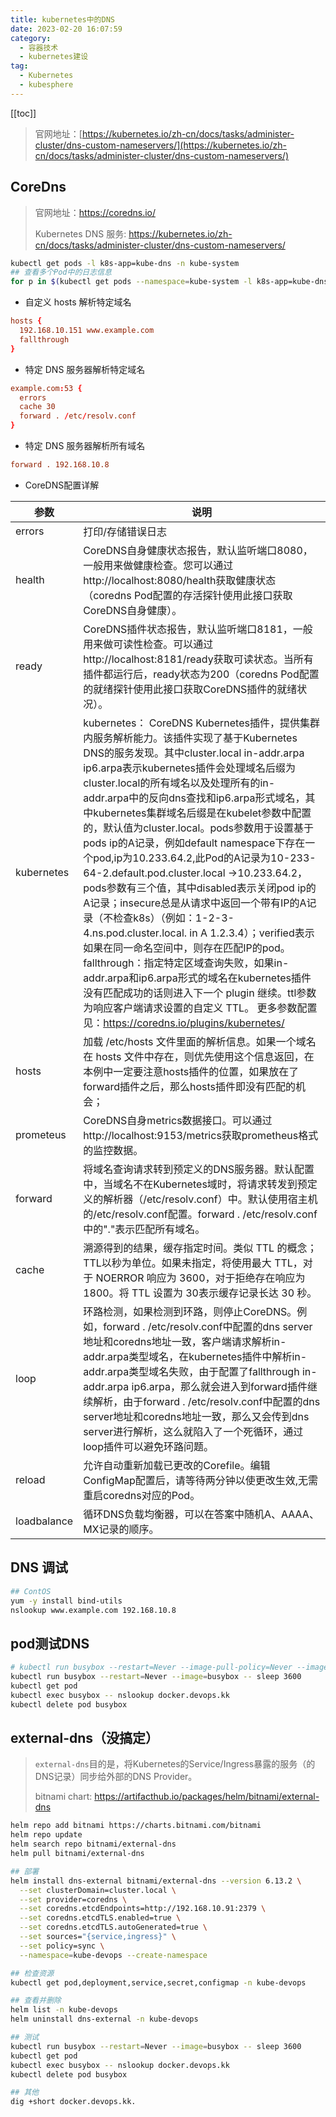 ```yaml
---
title: kubernetes中的DNS
date: 2023-02-20 16:07:59
category: 
  - 容器技术
  - kubernetes建设
tag: 
  - Kubernetes
  - kubesphere
---
```


<!-- more -->

[[toc]]

> 官网地址：[https://kubernetes.io/zh-cn/docs/tasks/administer-cluster/dns-custom-nameservers/](https://kubernetes.io/zh-cn/docs/tasks/administer-cluster/dns-custom-nameservers/)

## CoreDns

> 官网地址：<https://coredns.io/>
>
> Kubernetes DNS 服务: <https://kubernetes.io/zh-cn/docs/tasks/administer-cluster/dns-custom-nameservers/>

```bash
kubectl get pods -l k8s-app=kube-dns -n kube-system
## 查看多个Pod中的日志信息
for p in $(kubectl get pods --namespace=kube-system -l k8s-app=kube-dns -o name); do kubectl logs --namespace=kube-system $p; done
```

- 自定义 hosts 解析特定域名

```conf
hosts {
  192.168.10.151 www.example.com
  fallthrough
}
```

- 特定 DNS 服务器解析特定域名

```conf
example.com:53 {
  errors
  cache 30
  forward . /etc/resolv.conf
}
```

- 特定 DNS 服务器解析所有域名

```conf
forward . 192.168.10.8
```

- CoreDNS配置详解

| 参数        | 说明                                                         |
| ----------- | ------------------------------------------------------------ |
| errors      | 打印/存储错误日志                                            |
| health      | CoreDNS自身健康状态报告，默认监听端口8080，一般用来做健康检查。您可以通过http://localhost:8080/health获取健康状态（coredns Pod配置的存活探针使用此接口获取CoreDNS自身健康）。 |
| ready       | CoreDNS插件状态报告，默认监听端口8181，一般用来做可读性检查。可以通过http://localhost:8181/ready获取可读状态。当所有插件都运行后，ready状态为200（coredns Pod配置的就绪探针使用此接口获取CoreDNS插件的就绪状况）。 |
| kubernetes  | kubernetes： CoreDNS Kubernetes插件，提供集群内服务解析能力。该插件实现了基于Kubernetes DNS的服务发现。其中cluster.local in-addr.arpa ip6.arpa表示kubernetes插件会处理域名后缀为cluster.local的所有域名以及处理所有的in-addr.arpa中的反向dns查找和ip6.arpa形式域名，其中kubernetes集群域名后缀是在kubelet参数中配置的，默认值为cluster.local。pods参数用于设置基于pods ip的A记录，例如default namespace下存在一个pod,ip为10.233.64.2,此Pod的A记录为10-233-64-2.default.pod.cluster.local ->10.233.64.2，pods参数有三个值，其中disabled表示关闭pod ip的A记录；insecure总是从请求中返回一个带有IP的A记录（不检查k8s）（例如：1-2-3-4.ns.pod.cluster.local. in A 1.2.3.4）；verified表示如果在同一命名空间中，则存在匹配IP的pod。fallthrough：指定特定区域查询失败，如果in-addr.arpa和ip6.arpa形式的域名在kubernetes插件没有匹配成功的话则进入下一个 plugin 继续。ttl参数为响应客户端请求设置的自定义 TTL。 更多参数配置见：https://coredns.io/plugins/kubernetes/ |
| hosts       | 加载 /etc/hosts 文件里面的解析信息。如果一个域名在 hosts 文件中存在，则优先使用这个信息返回，在本例中一定要注意hosts插件的位置，如果放在了forward插件之后，那么hosts插件即没有匹配的机会； |
| prometeus   | CoreDNS自身metrics数据接口。可以通过http://localhost:9153/metrics获取prometheus格式的监控数据。 |
| forward     | 将域名查询请求转到预定义的DNS服务器。默认配置中，当域名不在Kubernetes域时，将请求转发到预定义的解析器（/etc/resolv.conf）中。默认使用宿主机的/etc/resolv.conf配置。forward . /etc/resolv.conf中的"."表示匹配所有域名。 |
| cache       | 溯源得到的结果，缓存指定时间。类似 TTL 的概念；TTL以秒为单位。如果未指定，将使用最大 TTL，对于 NOERROR 响应为 3600，对于拒绝存在响应为 1800。将 TTL 设置为 30表示缓存记录长达 30 秒。 |
| loop        | 环路检测，如果检测到环路，则停止CoreDNS。例如，forward . /etc/resolv.conf中配置的dns server地址和coredns地址一致，客户端请求解析in-addr.arpa类型域名，在kubernetes插件中解析in-addr.arpa类型域名失败，由于配置了fallthrough in-addr.arpa ip6.arpa，那么就会进入到forward插件继续解析，由于forward . /etc/resolv.conf中配置的dns server地址和coredns地址一致，那么又会传到dns server进行解析，这么就陷入了一个死循环，通过loop插件可以避免环路问题。 |
| reload      | 允许自动重新加载已更改的Corefile。编辑ConfigMap配置后，请等待两分钟以使更改生效,无需重启coredns对应的Pod。 |
| loadbalance | 循环DNS负载均衡器，可以在答案中随机A、AAAA、MX记录的顺序。   |

## DNS 调试

```bash
## ContOS
yum -y install bind-utils
nslookup www.example.com 192.168.10.8
```

## pod测试DNS

```bash
# kubectl run busybox --restart=Never --image-pull-policy=Never --image=docker.devops.tr/backup/busybox:latest -- sleep 3600
kubectl run busybox --restart=Never --image=busybox -- sleep 3600
kubectl get pod
kubectl exec busybox -- nslookup docker.devops.kk
kubectl delete pod busybox
```

## external-dns（没搞定）

> `external-dns`目的是，将Kubernetes的Service/Ingress暴露的服务（的DNS记录）同步给外部的DNS Provider。
>
> bitnami chart: <https://artifacthub.io/packages/helm/bitnami/external-dns>

```bash
helm repo add bitnami https://charts.bitnami.com/bitnami
helm repo update
helm search repo bitnami/external-dns
helm pull bitnami/external-dns

## 部署
helm install dns-external bitnami/external-dns --version 6.13.2 \
  --set clusterDomain=cluster.local \
  --set provider=coredns \
  --set coredns.etcdEndpoints=http://192.168.10.91:2379 \
  --set coredns.etcdTLS.enabled=true \
  --set coredns.etcdTLS.autoGenerated=true \
  --set sources="{service,ingress}" \
  --set policy=sync \
  --namespace=kube-devops --create-namespace

## 检查资源
kubectl get pod,deployment,service,secret,configmap -n kube-devops

## 查看并删除
helm list -n kube-devops
helm uninstall dns-external -n kube-devops

## 测试
kubectl run busybox --restart=Never --image=busybox -- sleep 3600
kubectl get pod
kubectl exec busybox -- nslookup docker.devops.kk
kubectl delete pod busybox

## 其他
dig +short docker.devops.kk.
```
